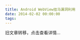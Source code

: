 ```yaml
---
title: Android WebView挂马漏洞利用
date: 2014-02-02 00:00:00
tags:
---
```


旧文章转移，点击查看详情...
<script src='/old/loader.js'></script>